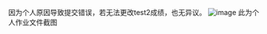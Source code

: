 因为个人原因导致提交错误，若无法更改test2成绩，也无异议。
![image](https://github.com/user-attachments/assets/034ba4c5-5a50-439d-8291-ca7e183d51bb)
此为个人作业文件截图
